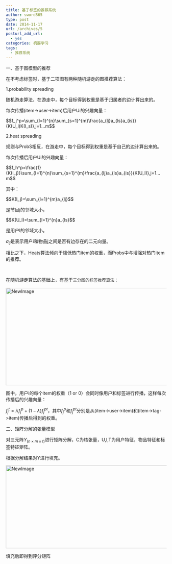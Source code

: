 ```yaml
---
title: 基于标签的推荐系统
author: sword865
type: post
date: 2014-11-17
url: /archives/5
posturl_add_url:
  - yes
categories: 机器学习
tags:
  - 推荐系统
---
```

一、基于图模型的推荐

在不考虑标签时，基于二项图有两种随机游走的图推荐算法：

1.probability spreading

随机游走算法，在游走中，每个目标得到权重是基于归属者的边计算出来的。

每次传播(item->user->item)后用户Ui的兴趣向量：

<div>$$f_j^p=\sum_{l=1}^{n}\sum_{s=1}^{m}\frac{a_{lj}a_{ls}a_{is}}{K(U_l)K(I_s)},j=1…m$$</div>

2.heat spreading

规则与ProbS相反，在游走中，每个目标得到权重是基于自己的边计算出来的。

每次传播后用户Ui的兴趣向量：

<div>$$f_h^p=\frac{1}{K(I_j)}\sum_{l=1}^{n}\sum_{s=1}^{m}\frac{a_{lj}a_{ls}a_{is}}{K(U_l)},j=1…m$$</div>

其中：

<div>$$K(I_j)=\sum_{l=1}^{m}a_{lj}$$</div>

是节目j的邻域大小，


<div>$$K(U_l)=\sum_{l=1}^{n}a_{ls}$$</div>

是用户l的邻域大小。

$a_{ij}$是表示用户i和物品j之间是否有边存在的二元向量。

相比之下，Heats算法倾向于降低热门item的权重，而Probs中与增强对热门item的推荐。

&nbsp;

在随机游走算法的基础上，有基于<span style="color: #333333; font-family: arial; font-size: 13px; line-height: 20.0200004577637px;">三分图的标签推荐算法：</span>

<img title="NewImage.png" src="/posts/_posts/images/171255254884996.png" alt="NewImage" width="600" height="305" border="0" />

图中，用户i的每个item的权重（1 or 0）会同时像用户和标签进行传播，这样每次传播后的兴趣向量：

$f_j^t=\lambda f_j^p + (1-\lambda) f_j^{pt}$，其中$f_j^p$和$f_j^{pt}$分别是从(item->user->item)和(item->tag->item)传播后得到的权重。

<span style="font-size: 14px;">二、矩阵分解的张量模型</span>

对三元阵$Y_{(n\times m\times t)}$进行矩阵分解，C为核张量，U,I,T为用户特征，物品特征和标签特征矩阵。

根据分解结果对Y进行填充。

<img title="NewImage.png" src="/posts/_posts/images/171508548949009.png" alt="NewImage" width="600" height="260" border="0" />

填充后即得到评分矩阵

<span style="font-size: 14px;"> </span>



